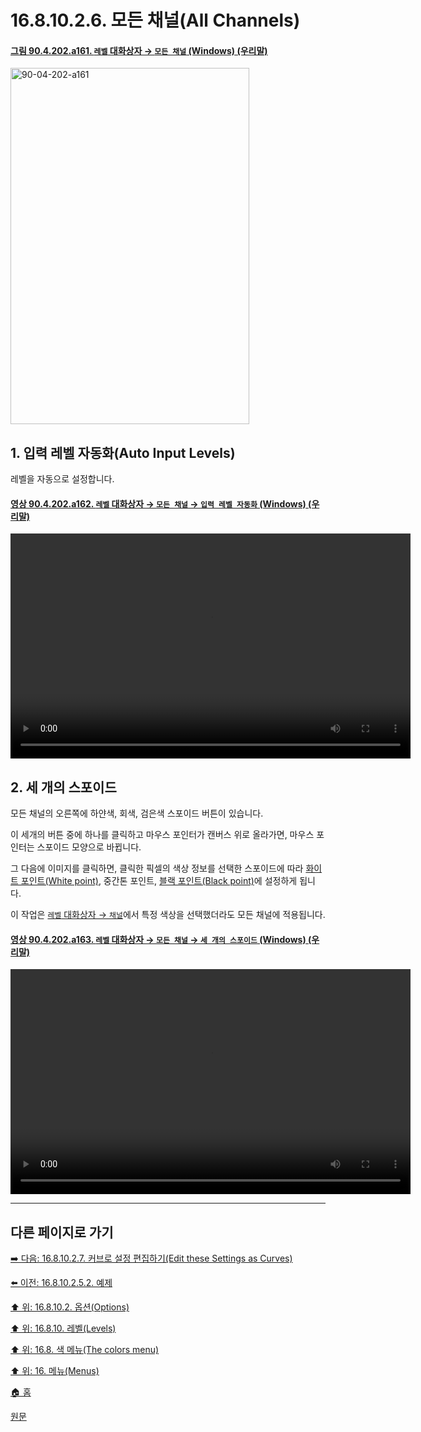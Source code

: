 # 16.8.10.2.6. 모든 채널(All Channels)

<a id="90-04-202-a161"></a>

#### [그림 90.4.202.a161. `레벨` 대화상자 → `모든 채널` (Windows) (우리말)](./90-04-0202-levels.md#90-04-202-a161)
<img width="382" height="570" alt="90-04-202-a161" src="https://github.com/user-attachments/assets/bd922a01-fa99-4828-bcd3-a8b143d3feb5" />

<a id="16-08-10-02-06-s1"></a>

## 1. 입력 레벨 자동화(Auto Input Levels)
레벨을 자동으로 설정합니다.

<a id="90-04-202-a162"></a>

#### [영상 90.4.202.a162. `레벨` 대화상자 → `모든 채널` → `입력 레벨 자동화` (Windows) (우리말)](./90-04-0202-levels.md#90-04-202-a162)
<video controls="controls" width="640" height="360" src="https://github.com/user-attachments/assets/b65464a5-0594-42b6-accb-b55051e1cda9"></video>

<a id="16-08-10-02-06-s2"></a>

## 2. 세 개의 스포이드
모든 채널의 오른쪽에 하얀색, 회색, 검은색 스포이드 버튼이 있습니다.

이 세개의 버튼 중에 하나를 클릭하고 마우스 포인터가 캔버스 위로 올라가면, 마우스 포인터는 스포이드 모양으로 바뀝니다.

그 다음에 이미지를 클릭하면, 클릭한 픽셀의 색상 정보를 선택한 스포이드에 따라 [화이트 포인트(White point)](./19-glossaryx-white_point.md), 중간톤 포인트, [블랙 포인트(Black point)](./19-glossaryx-black_point.md)에 설정하게 됩니다.

이 작업은 [`레벨` 대화상자 → `채널`](./16-08-10-02-02-channel.md)에서 특정 색상을 선택했더라도 모든 채널에 적용됩니다.

<a id="90-04-202-a163"></a>

#### [영상 90.4.202.a163. `레벨` 대화상자 → `모든 채널` → `세 개의 스포이드` (Windows) (우리말)](./90-04-0202-levels.md#90-04-202-a163)
<video controls="controls" width="640" height="360" src="https://github.com/user-attachments/assets/d295d93c-b233-450b-8a05-aaadc54761dd"></video>

***

## 다른 페이지로 가기

[➡️ 다음: 16.8.10.2.7. 커브로 설정 편집하기(Edit these Settings as Curves)](./16-08-10-02-07-edit_these_settings_as_curves.md)

[⬅️ 이전: 16.8.10.2.5.2. 예제](./16-08-10-02-05-02-example.md)

[⬆️ 위: 16.8.10.2. 옵션(Options)](./16-08-10-02-00-options.md)

[⬆️ 위: 16.8.10. 레벨(Levels)](./16-08-10-00-levels.md)

[⬆️ 위: 16.8. 색 메뉴(The colors menu)](./16-08-00-the-colors-menu.md)

[⬆️ 위: 16. 메뉴(Menus)](./16-00-menus.md)

[🏠 홈](./00-home.md)

[원문](https://docs.gimp.org/2.10/ko/gimp-tool-levels.html#idm31082)